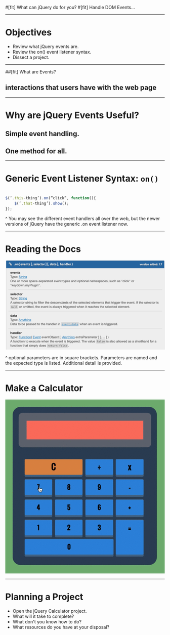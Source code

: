 
#[fit] What can jQuery do for you?
#[fit] Handle DOM Events...

---

# Objectives

- Review what jQuery events are.
- Review the on() event listener syntax.
- Dissect a project.


---

##[fit] What are Events?
## interactions that users have with the web page


---

# Why are jQuery Events Useful?
## Simple event handling.
## One method for all.

---

# Generic Event Listener Syntax: `on()`

```javascript

$(‘.this-thing’).on(“click”, function(){
	$(‘.that-thing’).show();
});

```

^ You may see the different event handlers all over the web, but the newer versions of jQuery have the generic .on event listener now.

---

# Reading the Docs

![inline](./img/jquery-on.png)

^ optional parameters are in square brackets. Parameters are named and the expected type is listed. Additional detail is provided.


---

# Make a Calculator

![inline](./img/jqueryexample.gif)


---

# Planning a Project

- Open the jQuery Calculator project.
- What will it take to complete?
- What don't you know how to do?
- What resources do you have at your disposal?

